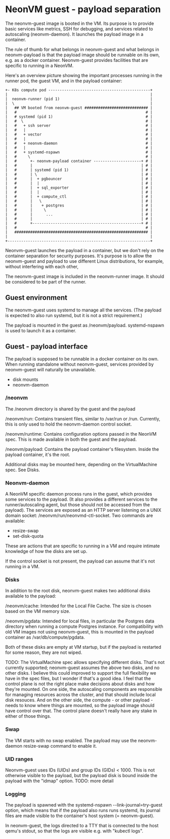 # NeonVM guest - payload separation

The neonvm-guest image is booted in the VM. Its purpose is to provide basic
services like metrics, SSH for debugging, and services related to autoscaling
(neonvm-daemon). It launches the payload image in a container.

The rule of thumb for what belongs in neonvm-guest and what belongs in
neonvm-payload is that the payload image should be runnable on its own, e.g. as
a docker container. Neonvm-guest provides facilities that are specific to
running in a NeonVM.

Here's an overview picture showing the important processes running in the runner
pod, the guest VM, and in the payload container:

    +- K8s compute pod ---------------------------------------------+
    |                                                               |
    |  neonvm-runner (pid 1)                                        |
    |  \                                                            |
    |   ## VM booted from neonvm-guest ############################ |
    |   #                                                         # |
    |   # systemd (pid 1)                                         # |
    |   #  \                                                      # |
    |   #   + ssh server                                          # |
    |   #   |                                                     # |
    |   #   + vector                                              # |
    |   #   |                                                     # |
    |   #   + neonvm-daemon                                       # |
    |   #   |                                                     # |
    |   #   + systemd-nspawn                                      # |
    |   #     \                                                   # |
    |   #      +- neonvm-payload container ---------------------+ # |
    |   #      |                                                | # |
    |   #      | systemd (pid 1)                                | # |
    |   #      | \                                              | # |
    |   #      |  + pgbouncer                                   | # |
    |   #      |  |                                             | # |
    |   #      |  + sql_exporter                                | # |
    |   #      |  |                                             | # |
    |   #      |  + compute_ctl                                 | # |
    |   #      |   \                                            | # |
    |   #      |    + postgres                                  | # |
    |   #      |     \                                          | # |
    |   #      |      ...                                       | # |
    |   #      |                                                | # |
    |   #      +------------------------------------------------+ # |
    |   #                                                         # |
    |   ########################################################### |
    |                                                               |
    +---------------------------------------------------------------+

Neonvm-guest launches the payload in a container, but we don't rely on the
container separation for security purposes. It's purpose is to allow the
neonvm-guest and payload to use different Linux distributions, for example,
without interfering with each other,

The neonvm-guest image is included in the neonvm-runner image. It should be
considered to be part of the runner.


## Guest environment

The neonvm-guest uses systemd to manage all the services. (The payload is
expected to also run systemd, but it is not a strict requirement.)

The payload is mounted in the guest as /neonvm/payload. systemd-nspawn is used
to launch it as a container.

## Guest - payload interface

The payload is supposed to be runnable in a docker container on its own. When
running standalone without neonvm-guest, services provided by neonvm-guest will
naturally be unavailable.

- disk mounts
- neonvm-daemon

### /neonvm

The /neonvm directory is shared by the guest and the payload

/neonvm/run: Contains transient files, similar to /var/run or /run. Currently, this is only used to hold the neonvm-daemon control socket.

/neonvm/runtime: Contains configuration options passed in the NeonVM spec. This is made available in both the guest and the payload.

/neonvm/payload: Contains the payload container's filesystem. Inside the payload container, it's the root.

Additional disks may be mounted here, depending on the VirtualMachine spec. See
Disks.

### Neonvm-daemon

A NeonVM specific daemon process runs in the guest, which provides some services
to the payload. (It also provides a different services to the runner/autoscaling
agent, but those should not be accessed from the payload). The services are
exposed as an HTTP server listening on a UNIX domain socket:
/neonvm/run/neonvmd-ctl-socket. Two commands are available:

- resize-swap
- set-disk-quota

These are actions that are specific to running in a VM and require intimate
knowledge of how the disks are set up.

If the control socket is not present, the payload can assume that it's not
running in a VM.

### Disks

In addition to the root disk, neonvm-guest makes two additional disks available
to the payload:

/neonvm/cache: Intended for the Local File Cache. The size is chosen based on the VM memory size.

/neonvm/pgdata: Intended for local files, in particular the Postgres data directory when running a compute Postgres instance. For compatibility with old VM images not using neonvm-guest, this is mounted in the payload container as /var/db/compute/pgdata.

Both of these disks are empty at VM startup, but if the payload is
restarted for some reason, they are not wiped.

TODO: The VirtualMachine spec allows specifying different disks. That's not
currently supported; neonvm-guest assumes the above two disks, and no other
disks. I believe this could improved to support the full flexibility we have in
the spec files, but I wonder if that's a good idea. I feel that the control
plane is not the right place make decisions about disks and how they're
mounted. On one side, the autoscaling components are responsible for managing
resources across the cluster, and that should include local disk resouces. And
on the other side, the compute - or other payload - needs to know where things
are mounted, so the payload image should have control over that. The control
plane doesn't really have any stake in either of those things.

### Swap

The VM starts with no swap enabled. The payload may use the neonvm-daemon
resize-swap command to enable it.

### UID ranges

Neonvm-guest uses IDs (UIDs) and group IDs (GIDs) < 1000. This is not otherwise
visible to the payload, but the payload disk is bound inside the payload with
the "idmap" option. TODO: more detail

### Logging

The payload is spawned with the systemd-nspawn --link-journal=try-guest option,
which means that if the payload also runs runs systemd, its journal files are
made visible to the container's host system (= neonvm-guest).

In neonvm-guest, the logs directed to a TTY that is connected to the host qemu's
stdout, so that the logs are visible e.g. with "kubectl logs".
